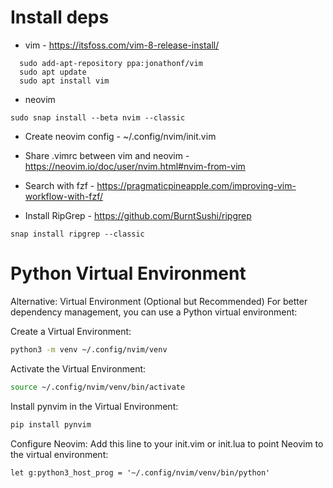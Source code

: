 # Install deps

 - vim - https://itsfoss.com/vim-8-release-install/
```
  sudo add-apt-repository ppa:jonathonf/vim
  sudo apt update
  sudo apt install vim
```

 - neovim
 ```
 sudo snap install --beta nvim --classic
 ```
 - Create neovim config - ~/.config/nvim/init.vim
 - Share .vimrc between vim and neovim - https://neovim.io/doc/user/nvim.html#nvim-from-vim

 - Search with fzf - https://pragmaticpineapple.com/improving-vim-workflow-with-fzf/

 - Install RipGrep - https://github.com/BurntSushi/ripgrep
 ```
 snap install ripgrep --classic
 ```

# Python Virtual Environment
Alternative: Virtual Environment (Optional but Recommended)
For better dependency management, you can use a Python virtual environment:

Create a Virtual Environment:

```bash
python3 -m venv ~/.config/nvim/venv
```
Activate the Virtual Environment:

```bash
source ~/.config/nvim/venv/bin/activate
```

Install pynvim in the Virtual Environment:

```bash
pip install pynvim

```

Configure Neovim: Add this line to your init.vim or init.lua to point Neovim to the virtual environment:

```vim
let g:python3_host_prog = '~/.config/nvim/venv/bin/python'
```

